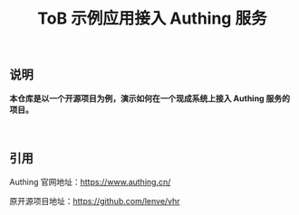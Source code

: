 <h1 align="center"> ToB 示例应用接入 Authing 服务 </h1>

<br/>

## 说明

**本仓库是以一个开源项目为例，演示如何在一个现成系统上接入 Authing 服务的项目。**

<br/>

## 引用

Authing 官网地址：https://www.authing.cn/

原开源项目地址：https://github.com/lenve/vhr
<br/>

